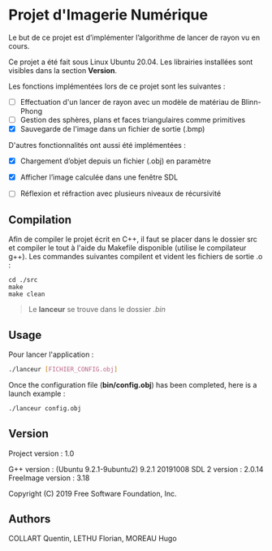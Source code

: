 
# Projet d'Imagerie Numérique


Le but de ce projet est d’implémenter l’algorithme de lancer de rayon vu en cours.

Ce projet a été fait sous Linux Ubuntu 20.04. Les librairies installées sont visibles dans la section **Version**.


Les fonctions implémentées lors de ce projet sont les suivantes :
 - [ ] Effectuation d'un lancer de rayon avec un modèle de matériau de Blinn-Phong
 - [ ] Gestion des sphères, plans et faces triangulaires comme primitives
 - [x] Sauvegarde de l'image dans un fichier de sortie (.bmp)

D'autres fonctionnalités ont aussi été implémentées :
 - [x] Chargement d’objet depuis un fichier (.obj) en paramètre
 - [x] Afficher l’image calculée dans une fenêtre SDL
 - [ ] Réflexion et réfraction avec plusieurs niveaux de récursivité



## Compilation


Afin de compiler le projet écrit en C++, il faut se placer dans le dossier src et compiler le tout à l'aide du Makefile disponible (utilise le compilateur g++). Les commandes suivantes compilent et vident les fichiers de sortie .o :

```
cd ./src
make
make clean
```

> Le **lanceur** se trouve dans le dossier *.bin*



## Usage


Pour lancer l'application :

```bash
./lanceur [FICHIER_CONFIG.obj]
```

Once the configuration file (**bin/config.obj**) has been completed, here is a launch example : 
```bash
./lanceur config.obj
```



## Version


Project version : 1.0

G++ version : (Ubuntu 9.2.1-9ubuntu2) 9.2.1 20191008
SDL 2 version : 2.0.14
FreeImage version : 3.18

Copyright (C) 2019 Free Software Foundation, Inc.



## Authors


COLLART Quentin, LETHU Florian, MOREAU Hugo

